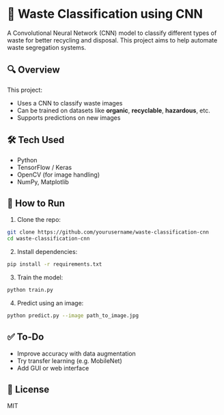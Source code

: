 # 🧠 Waste Classification using CNN

A Convolutional Neural Network (CNN) model to classify different types of waste for better recycling and disposal. This project aims to help automate waste segregation systems.

## 🔍 Overview

This project:
- Uses a CNN to classify waste images
- Can be trained on datasets like **organic**, **recyclable**, **hazardous**, etc.
- Supports predictions on new images

## 🛠️ Tech Used

- Python
- TensorFlow / Keras
- OpenCV (for image handling)
- NumPy, Matplotlib

## 🚀 How to Run

1. Clone the repo:
```bash
git clone https://github.com/yourusername/waste-classification-cnn
cd waste-classification-cnn
```

2. Install dependencies:
```bash
pip install -r requirements.txt
```

3. Train the model:
```bash
python train.py
```

4. Predict using an image:
```bash
python predict.py --image path_to_image.jpg
```


## ✅ To-Do

- Improve accuracy with data augmentation
- Try transfer learning (e.g. MobileNet)
- Add GUI or web interface

## 📜 License

MIT


